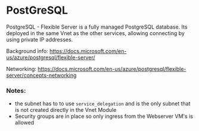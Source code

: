 # PostGreSQL
PostgreSQL - Flexible Server is a fully managed PostgreSQL database.
Its deployed in the same Vnet as the other services, allowing connecting by using private IP addresses.

Background info: https://docs.microsoft.com/en-us/azure/postgresql/flexible-server/

Networking: https://docs.microsoft.com/en-us/azure/postgresql/flexible-server/concepts-networking


### Notes:

- the subnet has to to use `service_delegation` and is the only subnet that is not created directly in the Vnet Module
- Security groups are in place so only ingress from the Webserver VM's is allowed